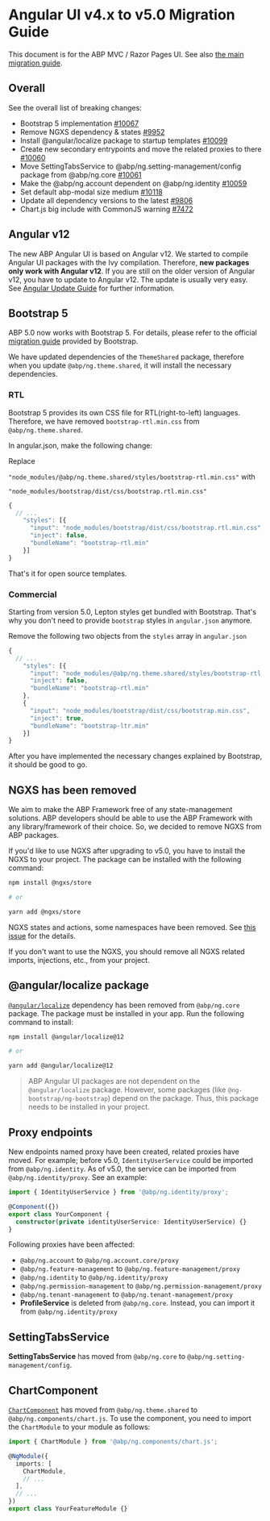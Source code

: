 # Angular UI v4.x to v5.0 Migration Guide

This document is for the ABP MVC / Razor Pages UI. See also [the main migration guide](Abp-5_0.md).

## Overall

See the overall list of breaking changes:

- Bootstrap 5 implementation [#10067](https://github.com/abpframework/abp/issues/10067)
- Remove NGXS dependency & states [#9952](https://github.com/abpframework/abp/issues/9952)
- Install @angular/localize package to startup templates [#10099](https://github.com/abpframework/abp/issues/10099)
- Create new secondary entrypoints and move the related proxies to there [#10060](https://github.com/abpframework/abp/issues/10060)
- Move SettingTabsService to @abp/ng.setting-management/config package from @abp/ng.core [#10061](https://github.com/abpframework/abp/issues/10061)
- Make the @abp/ng.account dependent on @abp/ng.identity [#10059](https://github.com/abpframework/abp/issues/10059)
- Set default abp-modal size medium [#10118](https://github.com/abpframework/abp/issues/10118)
- Update all dependency versions to the latest [#9806](https://github.com/abpframework/abp/issues/9806)
- Chart.js big include with CommonJS warning [#7472](https://github.com/abpframework/abp/issues/7472)

## Angular v12

The new ABP Angular UI is based on Angular v12. We started to compile Angular UI packages with the Ivy compilation. Therefore, **new packages only work with Angular v12**. If you are still on the older version of Angular v12, you have to update to Angular v12. The update is usually very easy. See [Angular Update Guide](https://update.angular.io/?l=2&v=11.0-12.0) for further information.

## Bootstrap 5

ABP 5.0 now works with Bootstrap 5. For details, please refer to the official [migration guide](https://getbootstrap.com/docs/5.0/migration/) provided by Bootstrap.

We have updated dependencies of the `ThemeShared` package, therefore when you update `@abp/ng.theme.shared`, it will install the necessary dependencies. 

### RTL

Bootstrap 5 provides its own CSS file for RTL(right-to-left) languages. Therefore, we have removed `bootstrap-rtl.min.css` from `@abp/ng.theme.shared`.

In angular.json, make the following change:

Replace 

`"node_modules/@abp/ng.theme.shared/styles/bootstrap-rtl.min.css"` with 

`"node_modules/bootstrap/dist/css/bootstrap.rtl.min.css"`

```js
{
  // ...
    "styles": [{
      "input": "node_modules/bootstrap/dist/css/bootstrap.rtl.min.css",
      "inject": false,
      "bundleName": "bootstrap-rtl.min"
    }]
}
```

That's it for open source templates.

### Commercial

Starting from version 5.0, Lepton styles get bundled with Bootstrap. That's why you don't need to provide `bootstrap` styles in `angular.json` anymore.

Remove the following two objects from the `styles` array in `angular.json`

```js
{
  // ...
    "styles": [{
      "input": "node_modules/@abp/ng.theme.shared/styles/bootstrap-rtl.min.css",
      "inject": false,
      "bundleName": "bootstrap-rtl.min"
    },
    {
      "input": "node_modules/bootstrap/dist/css/bootstrap.min.css",
      "inject": true,
      "bundleName": "bootstrap-ltr.min"
    }]
}
```

After you have implemented the necessary changes explained by Bootstrap, it should be good to go.

## NGXS has been removed

We aim to make the ABP Framework free of any state-management solutions. ABP developers should be able to use the ABP Framework with any library/framework of their choice. So, we decided to remove NGXS from ABP packages.

If you'd like to use NGXS after upgrading to v5.0, you have to install the NGXS to your project. The package can be installed with the following command:

```bash
npm install @ngxs/store

# or

yarn add @ngxs/store
```

NGXS states and actions, some namespaces have been removed. See [this issue](https://github.com/abpframework/abp/issues/9952) for the details.

If you don't want to use the NGXS, you should remove all NGXS related imports, injections, etc., from your project.

## @angular/localize package

[`@angular/localize`](https://angular.io/api/localize) dependency has been removed from `@abp/ng.core` package. The package must be installed in your app. Run the following command to install:

```bash
npm install @angular/localize@12

# or

yarn add @angular/localize@12
```

> ABP Angular UI packages are not dependent on the `@angular/localize` package. However, some packages (like `@ng-bootstrap/ng-bootstrap`) depend on the package. Thus, this package needs to be installed in your project.

## Proxy endpoints

New endpoints named proxy have been created, related proxies have moved.
For example; before v5.0, `IdentityUserService` could be imported from `@abp/ng.identity`. As of v5.0, the service can be imported from `@abp/ng.identity/proxy`. See an example:

```ts
import { IdentityUserService } from '@abp/ng.identity/proxy';

@Component({})
export class YourComponent {
  constructor(private identityUserService: IdentityUserService) {}
}
```

Following proxies have been affected:

- `@abp/ng.account` to `@abp/ng.account.core/proxy`
- `@abp/ng.feature-management` to `@abp/ng.feature-management/proxy`
- `@abp/ng.identity` to `@abp/ng.identity/proxy`
- `@abp/ng.permission-management` to `@abp/ng.permission-management/proxy`
- `@abp/ng.tenant-management` to `@abp/ng.tenant-management/proxy`
- **ProfileService** is deleted from `@abp/ng.core`. Instead, you can import it from `@abp/ng.identity/proxy`

## SettingTabsService

**SettingTabsService** has moved from `@abp/ng.core` to `@abp/ng.setting-management/config`.

## ChartComponent

[`ChartComponent`](../UI/Angular/Chart-Component.md) has moved from `@abp/ng.theme.shared` to `@abp/ng.components/chart.js`. To use the component, you need to import the `ChartModule` to your module as follows:

```ts
import { ChartModule } from '@abp/ng.components/chart.js';

@NgModule({
  imports: [
    ChartModule,
    // ...
  ],
  // ...
})
export class YourFeatureModule {}
```
